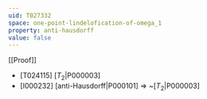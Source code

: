 ```yaml
---
uid: T027332
space: one-point-lindelofication-of-omega_1
property: anti-hausdorff
value: false
---
```

[[Proof]]

* [T024115] [$T_2$|P000003]
* [I000232] [anti-Hausdorff|P000101] => ~[$T_2$|P000003]

